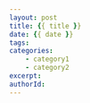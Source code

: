 ```yaml
---
layout: post
title: {{ title }}
date: {{ date }}
tags:
categories:
    - category1
    - category2
excerpt:
authorId:
---
```

